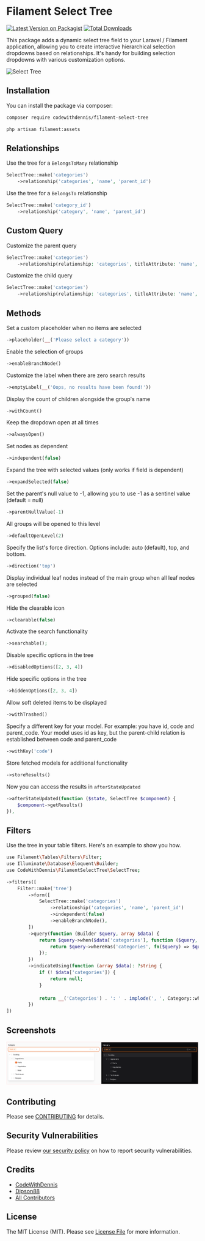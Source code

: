 # Filament Select Tree

[![Latest Version on Packagist](https://img.shields.io/packagist/v/codewithdennis/filament-select-tree.svg?style=flat-square)](https://packagist.org/packages/codewithdennis/filament-select-tree)
[![Total Downloads](https://img.shields.io/packagist/dt/codewithdennis/filament-select-tree.svg?style=flat-square)](https://packagist.org/packages/codewithdennis/filament-select-tree)

This package adds a dynamic select tree field to your Laravel / Filament application, allowing you to create interactive hierarchical selection dropdowns based on relationships. It's handy for building selection dropdowns with various customization options.

![Select Tree](https://github.com/CodeWithDennis/filament-select-tree/assets/23448484/d944b896-134b-414a-b654-9adecc43ba5e)

## Installation

You can install the package via composer:

```bash
composer require codewithdennis/filament-select-tree
```

```bash
php artisan filament:assets
```

## Relationships

Use the tree for a `BelongsToMany` relationship

```PHP
SelectTree::make('categories')
    ->relationship('categories', 'name', 'parent_id')
```

Use the tree for a `BelongsTo` relationship

```PHP
SelectTree::make('category_id')
    ->relationship('category', 'name', 'parent_id')
```

## Custom Query

Customize the parent query

```PHP
SelectTree::make('categories')
    ->relationship(relationship: 'categories', titleAttribute: 'name', parentAttribute: 'parent_id', modifyQueryUsing: fn($query) => $query));
```

Customize the child query

```PHP
SelectTree::make('categories')
    ->relationship(relationship: 'categories', titleAttribute: 'name', parentAttribute: 'parent_id', modifyChildQueryUsing: fn($query) => $query));
```

## Methods

Set a custom placeholder when no items are selected

```PHP
->placeholder(__('Please select a category'))
```

Enable the selection of groups

```PHP
->enableBranchNode()
```

Customize the label when there are zero search results

```PHP
->emptyLabel(__('Oops, no results have been found!'))
```

Display the count of children alongside the group's name

```PHP
->withCount()
```

Keep the dropdown open at all times

```PHP
->alwaysOpen()
```

Set nodes as dependent

```PHP
->independent(false)
```

Expand the tree with selected values (only works if field is dependent)

```PHP
->expandSelected(false)
```

Set the parent's null value to -1, allowing you to use -1 as a sentinel value (default = null)

```PHP
->parentNullValue(-1)
```

All groups will be opened to this level

```PHP
->defaultOpenLevel(2)
```

Specify the list's force direction. Options include: auto (default), top, and bottom.

```PHP
->direction('top')
```

Display individual leaf nodes instead of the main group when all leaf nodes are selected

```PHP
->grouped(false)
```

Hide the clearable icon

```PHP
->clearable(false)
```

Activate the search functionality

```PHP
->searchable();
```

Disable specific options in the tree

```PHP
->disabledOptions([2, 3, 4])
```

Hide specific options in the tree

```PHP
->hiddenOptions([2, 3, 4])
```

Allow soft deleted items to be displayed

```PHP
->withTrashed()
```

Specify a different key for your model.
For example: you have id, code and parent_code. Your model uses id as key, but the parent-child relation is established between code and parent_code

```PHP
->withKey('code')
```

Store fetched models for additional functionality

```PHP
->storeResults()
```

Now you can access the results in `afterStateUpdated`

```php
->afterStateUpdated(function ($state, SelectTree $component) {
    $component->getResults()
}),
```

## Filters

Use the tree in your table filters. Here's an example to show you how.

```bash
use Filament\Tables\Filters\Filter;
use Illuminate\Database\Eloquent\Builder;
use CodeWithDennis\FilamentSelectTree\SelectTree;
```

```php
->filters([
    Filter::make('tree')
        ->form([
            SelectTree::make('categories')
                ->relationship('categories', 'name', 'parent_id')
                ->independent(false)
                ->enableBranchNode(),
        ])
        ->query(function (Builder $query, array $data) {
            return $query->when($data['categories'], function ($query, $categories) {
                return $query->whereHas('categories', fn($query) => $query->whereIn('id', $categories));
            });
        })
        ->indicateUsing(function (array $data): ?string {
            if (! $data['categories']) {
                return null;
            }

            return __('Categories') . ': ' . implode(', ', Category::whereIn('id', $data['categories'])->get()->pluck('name')->toArray());
        })
])
```

## Screenshots

![download.png](./resources/images/example.png)

## Contributing

Please see [CONTRIBUTING](.github/CONTRIBUTING.md) for details.

## Security Vulnerabilities

Please review [our security policy](../../security/policy) on how to report security vulnerabilities.

## Credits

- [CodeWithDennis](https://github.com/CodeWithDennis)
- [Dipson88](https://github.com/dipson88/treeselectjs)
- [All Contributors](../../contributors)

## License

The MIT License (MIT). Please see [License File](LICENSE.md) for more information.
